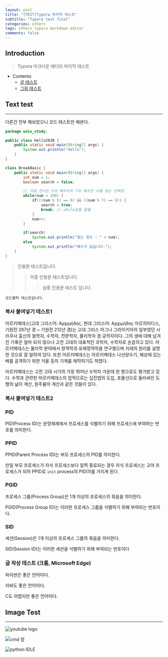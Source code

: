 ```yaml
---
layout: post
title: "[TEST]Typora 마지막 테스트"
subtitle: "Typora test final"
categories: others
tags: others typora markdown editor
comments: false
---
```


## Introduction
> Typora 마크다운 에디터 마지막 테스트

- Contents
	- [글 테스트](#text-test)
	- [그림 테스트](#image-test)
	
## Text test
---
다른건 전부 해보았으니 코드 테스트만 해본다.

```java
package univ_study;

public class Hello2030 {
	public static void main(String[] args) {
		System.out.println("Hello");
	}
}
```

```java
class BreakBasic {
    public static void main(String[] args) {
        int num = 1;
        boolean search = false;

        // 처음 만나는 5의 배수이자 7의 배수인 수를 찾는 반복문
        while(num < 100) {
            if(((num % 5) == 0) && ((num % 7) == 0)) {
                search = true;
                break; // while문을 탈출
            }
            num++;
        }

        if(search)
            System.out.println("찾는 정수 : " + num);
        else
            System.out.println("배수가 없습니다.");
    }
}
```

> 인용문 테스트입니다.
>
> > 이중 인용문 테스트입니다.
> >
> > > 삼중 인용문 테스트 입니다.



`코드블럭 테스트입니다.`



### 복사 붙여넣기 테스트1

아르키메데스(고대 그리스어: Ἀρχιμήδης, 현대 그리스어: Αρχιμήδης 아르히미디스, 기원전 287년 경 ~ 기원전 212년 경)는 고대 그리스 마그나 그라이키아의 일부였던 시라쿠사 출신의 철학자, 수학자, 천문학자, 물리학자 겸 공학자이다. 그의 생에 대해 남겨진 기록은 얼마 되지 않으나 고전 고대의 대표적인 과학자, 수학자로 손꼽히고 있다. 아르키메데스는 물리학 분야에서 정역학과 유체정역학을 연구했으며 지레의 원리를 설명한 것으로 잘 알려져 있다. 또한 아르키메데스는 아르키메데스 나선양수기, 해상에 있는 배를 공격하기 위한 거울 등의 기계를 제작하기도 하였다.

아르키메데스는 고전 고대 시기의 가장 뛰어난 수학자 가운데 한 명으로도 평가받고 있다. 수학과 관련한 아르키메데스의 업적으로는 십진법의 도입, 포물선으로 둘러싸인 도형의 넓이 계산, 원주율의 계산과 같은 것들이 있다.



### 복사 붙여넣기 테스트2

### PID

PID(Process ID)는 운영체제에서 프로세스를 식별하기 위해 프로세스에 부여하는 번호를 의미한다.

### PPID

PPID(Parent Process ID)는 부모 프로세스의 PID를 의미한다.

만일 부모 프로세스가 자식 프로세스보다 일찍 종료되는 경우 자식 프로세스는 고아 프로세스가 되어 PPID로 `init` process의 PID(1)를 가지게 된다.

### PGID

프로세스 그룹(Process Group)은 1개 이상의 프로세스의 묶음을 의미한다.

PGID(Process Group ID)는 이러한 프로세스 그룹을 식별하기 위해 부여되는 번호이다.

### SID

세션(Session)은 1개 이상의 프로세스 그룹의 묶음을 의미한다.

SID(Session ID)는 이러한 세션을 식별하기 위해 부여되는 번호이다



### 글 작성 테스트 (크롬, Microsoft Edge)

파이썬은 좋은 언어이다.

자바도 좋은 언어이다.

C도 어렵지만 좋은 언어이다.



## Image Test
---
![youtube logo](https://github.com/yeosu623/yeosu623.github.io/assets/72304945/c87989f2-116c-43f0-9012-bb4185988984)

![cmd 창](https://github.com/yeosu623/yeosu623.github.io/assets/72304945/00c3346d-a85b-4ff6-9946-2d015ca942f8)

![python IDLE](https://github.com/yeosu623/yeosu623.github.io/assets/72304945/0b285560-fab5-42cb-94dd-83c7a1e487e1)

